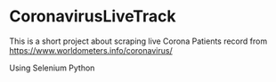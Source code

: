 # CoronavirusLiveTrack

This is a short project about scraping live Corona Patients record from https://www.worldometers.info/coronavirus/

Using
Selenium Python
